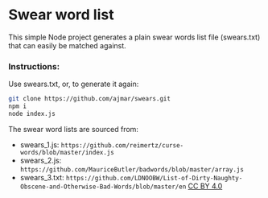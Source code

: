 # Swear word list

This simple Node project generates a plain swear words list file (swears.txt) that can easily be matched against.

### Instructions:

Use swears.txt, or, to generate it again:

```bash
git clone https://github.com/ajmar/swears.git
npm i
node index.js
```

The swear word lists are sourced from:
* swears\_1.js: `https://github.com/reimertz/curse-words/blob/master/index.js` 
* swears\_2.js: `https://github.com/MauriceButler/badwords/blob/master/array.js`
* swears\_3.txt: `https://github.com/LDNOOBW/List-of-Dirty-Naughty-Obscene-and-Otherwise-Bad-Words/blob/master/en` [CC BY 4.0](https://creativecommons.org/licenses/by/4.0/legalcode)
